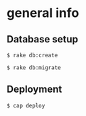 # general info

## Database setup
`$ rake db:create`

`$ rake db:migrate`


## Deployment
`$ cap deploy`

